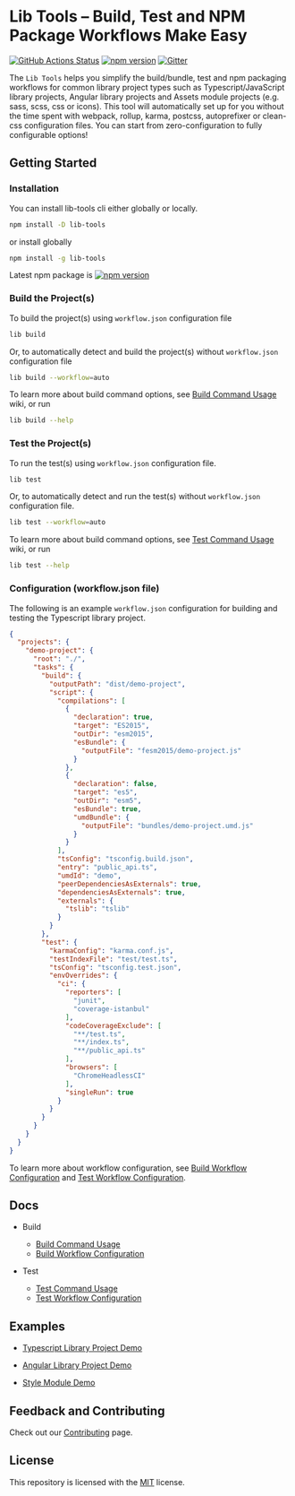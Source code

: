 # Lib Tools – Build, Test and NPM Package Workflows Make Easy

[![GitHub Actions Status](https://github.com/lib-tools/lib-tools/workflows/Main%20Workflow/badge.svg)](https://github.com/lib-tools/lib-tools/actions)
[![npm version](https://badge.fury.io/js/lib-tools.svg)](https://www.npmjs.com/package/lib-tools)
[![Gitter](https://badges.gitter.im/lib-tools/community.svg)](https://gitter.im/lib-tools/community?utm_source=badge&utm_medium=badge&utm_campaign=pr-badge)

The `Lib Tools` helps you simplify the build/bundle, test and npm packaging workflows for common library project types such as Typescript/JavaScript library projects, Angular library projects and Assets module projects (e.g. sass, scss, css or icons). This tool will automatically set up for you without the time spent with webpack, rollup, karma, postcss, autoprefixer or clean-css configuration files. You can start from zero-configuration to fully configurable options!

## Getting Started

### Installation

You can install lib-tools cli either globally or locally.

```bash
npm install -D lib-tools
```

or install globally

```bash
npm install -g lib-tools
```

Latest npm package is [![npm version](https://badge.fury.io/js/lib-tools.svg)](https://www.npmjs.com/package/lib-tools)

### Build the Project(s)

To build the project(s) using `workflow.json` configuration file

```bash
lib build
```

Or, to automatically detect and build the project(s) without  `workflow.json` configuration file

```bash
lib build --workflow=auto
```

To learn more about build command options, see [Build Command Usage](https://github.com/lib-tools/lib-tools/wiki/Build-Command-Usage) wiki, or run

```bash
lib build --help
```

### Test the Project(s)

To run the test(s) using `workflow.json` configuration file.

```bash
lib test
```

Or, to automatically detect and run the test(s) without  `workflow.json` configuration file.

```bash
lib test --workflow=auto
```

To learn more about build command options, see [Test Command Usage](https://github.com/lib-tools/lib-tools/wiki/Test-Command-Usage) wiki, or run

```bash
lib test --help
```

### Configuration (workflow.json file)

The following is an example `workflow.json` configuration for building and testing the Typescript library project.

```json
{
  "projects": {
    "demo-project": {
      "root": "./",
      "tasks": {
        "build": {
          "outputPath": "dist/demo-project",
          "script": {
            "compilations": [
              {
                "declaration": true,
                "target": "ES2015",
                "outDir": "esm2015",
                "esBundle": {
                  "outputFile": "fesm2015/demo-project.js"
                }
              },
              {
                "declaration": false,
                "target": "es5",
                "outDir": "esm5",
                "esBundle": true,
                "umdBundle": {
                  "outputFile": "bundles/demo-project.umd.js"
                }
              }
            ],
            "tsConfig": "tsconfig.build.json",
            "entry": "public_api.ts",
            "umdId": "demo",
            "peerDependenciesAsExternals": true,
            "dependenciesAsExternals": true,
            "externals": {
              "tslib": "tslib"
            }
          }
        },
        "test": {
          "karmaConfig": "karma.conf.js",
          "testIndexFile": "test/test.ts",
          "tsConfig": "tsconfig.test.json",
          "envOverrides": {
            "ci": {
              "reporters": [
                "junit",
                "coverage-istanbul"
              ],
              "codeCoverageExclude": [
                "**/test.ts",
                "**/index.ts",
                "**/public_api.ts"
              ],
              "browsers": [
                "ChromeHeadlessCI"
              ],
              "singleRun": true
            }
          }
        }
      }
    }
  }
}
```

To learn more about workflow configuration, see [Build Workflow Configuration](https://github.com/lib-tools/lib-tools/wiki/Build-Workflow-Configuration) and [Test Workflow Configuration](https://github.com/lib-tools/lib-tools/wiki/Test-Workflow-Configuration).

## Docs

* Build
  * [Build Command Usage](https://github.com/lib-tools/lib-tools/wiki/Build-Command-Usage)
  * [Build Workflow Configuration](https://github.com/lib-tools/lib-tools/wiki/Build-Workflow-Configuration)

* Test
  * [Test Command Usage](https://github.com/lib-tools/lib-tools/wiki/Test-Command-Usage)
  * [Test Workflow Configuration](https://github.com/lib-tools/lib-tools/wiki/Test-Workflow-Configuration)

## Examples

* [Typescript Library Project Demo](https://github.com/lib-tools/lib-tools/tree/master/samples/typescript-library-project-demo)

* [Angular Library Project Demo](https://github.com/lib-tools/lib-tools/tree/master/samples/angular-library-project-demo)

* [Style Module Demo](https://github.com/lib-tools/lib-tools/tree/master/samples/style-module-demo)

## Feedback and Contributing

Check out our [Contributing](https://github.com/lib-tools/lib-tools/blob/master/CONTRIBUTING.md) page.

## License

This repository is licensed with the [MIT](https://github.com/lib-tools/lib-tools/blob/master/LICENSE) license.
